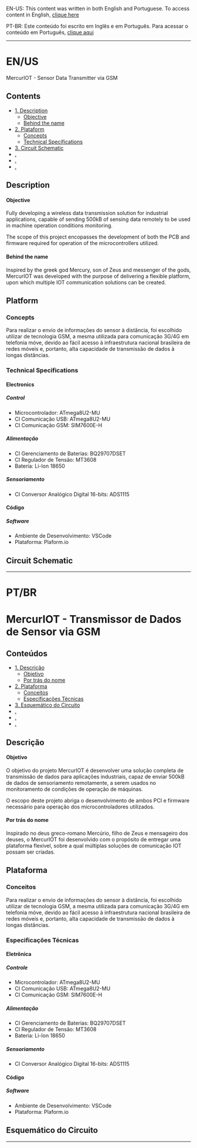 EN-US: This content was written in both English and Portuguese. To access content in English, [clique here](#enus)

PT-BR: Este conteúdo foi escrito em Inglês e em Português. Para acessar o conteúdo em Português, [clique aqui](#ptbr)

---

# EN/US
MercurIOT - Sensor Data Transmitter via GSM

## Contents

<!-- toc -->

- [1. Description](#description)
  - [Objective](#objective)
  - [Behind the name](#behind-the-name)
- [2. Plataform](#platform)
  - [Concepts](#concepts)
  - [Technical Specifications](#technical-specifications)
- [3. Circuit Schematic](#circuit-schematic)
- [. ]()
- [. ]()
- [. ]()

<!-- tocstop -->

## Description

#### Objective
Fully developing a wireless data transmission solution for industrial applications, capable of sending 500kB of sensing data remotely to be used in machine operation conditions monitoring.

The scope of this project encopasses the development of both the PCB and firmware required for operation of the microcontrollers utilized.

#### Behind the name
Inspired by the greek god Mercury, son of Zeus and messenger of the gods, MercurIOT was developed with the purpose of delivering a flexible platform, upon which multiple IOT communication solutions can be created.


## Platform 

### Concepts

Para realizar o envio de informações do sensor à distância, foi escolhido utilizar de tecnologia GSM, a mesma utilizada para comunicação 3G/4G em telefonia móve, devido ao fácil acesso à infraestrutura nacional brasileira de redes móveis e, portanto, alta capacidade de transmissão de dados à longas distâncias.

### Technical Specifications

#### Electronics

##### Control
- Microcontrolador: ATmega8U2-MU
- CI Comunicação USB: ATmega8U2-MU
- CI Comunicação GSM: SIM7600E-H
##### Alimentação
- CI Gerenciamento de Baterias: BQ29707DSET
- CI Regulador de Tensão: MT3608
- Bateria: Li-Ion 18650
##### Sensoriamento
- CI Conversor Analógico Digital 16-bits: ADS1115

#### Código

##### Software
- Ambiente de Desenvolvimento: VSCode
- Plataforma: Plaform.io

## Circuit Schematic

---
  
# PT/BR
# MercurIOT - Transmissor de Dados de Sensor via GSM

## Conteúdos

<!-- toc -->

- [1. Descrição](#descrição)
  - [Objetivo](#objetivo)
  - [Por trás do nome](#por-trás-do-nome)
- [2. Plataforma](#plataforma)
  - [Conceitos](#conceitos)
  - [Especificações Técnicas](#especificações-técnicas)
- [3. Esquemático do Circuito](#esquemático-do-circuito)
- [. ]()
- [. ]()
- [. ]()

<!-- tocstop -->

## Descrição

#### Objetivo
O objetivo do projeto MercurIOT é desenvolver uma solução completa de transmissão de dados para aplicações industriais, capaz de enviar 500kB de dados de sensoriamento remotamente, a serem usados no monitoramento de condições de operação de máquinas.

O escopo deste projeto abriga o desenvolvimento de ambos PCI e firmware necessário para operação dos microcontroladores utilizados.

#### Por trás do nome
Inspirado no deus greco-romano Mercúrio, filho de Zeus e mensageiro dos deuses, o MercurIOT foi desenvolvido com o propósito de entregar uma plataforma flexível, sobre a qual múltiplas soluções de comunicação IOT possam ser criadas.

## Plataforma

### Conceitos

Para realizar o envio de informações do sensor à distância, foi escolhido utilizar de tecnologia GSM, a mesma utilizada para comunicação 3G/4G em telefonia móve, devido ao fácil acesso à infraestrutura nacional brasileira de redes móveis e, portanto, alta capacidade de transmissão de dados à longas distâncias.

### Especificações Técnicas

#### Eletrônica

##### Controle
- Microcontrolador: ATmega8U2-MU
- CI Comunicação USB: ATmega8U2-MU
- CI Comunicação GSM: SIM7600E-H
##### Alimentação
- CI Gerenciamento de Baterias: BQ29707DSET
- CI Regulador de Tensão: MT3608
- Bateria: Li-Ion 18650
##### Sensoriamento
- CI Conversor Analógico Digital 16-bits: ADS1115

#### Código

##### Software
- Ambiente de Desenvolvimento: VSCode
- Plataforma: Plaform.io

## Esquemático do Circuito

---
